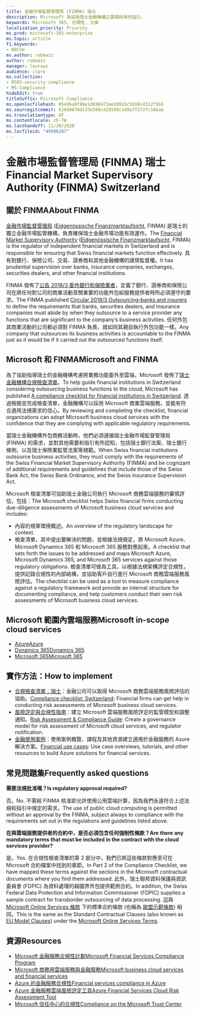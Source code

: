```yaml
---
title: 金融市場監督管理局 (FINMA) 瑞士
description: Microsoft 為協助瑞士金融機構之雲端採用的指引。
keywords: Microsoft 365, 合規性, 方案
localization_priority: Priority
ms.prod: microsoft-365-enterprise
ms.topic: article
f1.keywords:
- NOCSH
ms.author: robmazz
author: robmazz
manager: laurawi
audience: itpro
ms.collection:
- M365-security-compliance
- MS-Compliance
hideEdit: true
titleSuffix: Microsoft Compliance
ms.openlocfilehash: 054d6a9f86e1d696472ee2091bc5b98c4312f5b5
ms.sourcegitcommit: 626b0076d133e588cd28598c149a7f272fc18bae
ms.translationtype: HT
ms.contentlocale: zh-TW
ms.lasthandoff: 11/30/2020
ms.locfileid: "49506207"
---
```

# <a name="financial-market-supervisory-authority-finma-switzerland"></a><span data-ttu-id="d7052-104">金融市場監督管理局 (FINMA) 瑞士</span><span class="sxs-lookup"><span data-stu-id="d7052-104">Financial Market Supervisory Authority (FINMA) Switzerland</span></span>

## <a name="about-finma"></a><span data-ttu-id="d7052-105">關於 FINMA</span><span class="sxs-lookup"><span data-stu-id="d7052-105">About FINMA</span></span>

<span data-ttu-id="d7052-106">[金融市場監督管理局](https://www.finma.ch/en) ([Eidgenössische Finanzmarktaufsicht](https://www.finma.ch/de/), FINMA) 是瑞士的獨立金融市場監管機構，負責確保瑞士金融市場功能有效運作。</span><span class="sxs-lookup"><span data-stu-id="d7052-106">The [Financial Market Supervisory Authority](https://www.finma.ch/en) ([Eidgenössische Finanzmarktaufsicht](https://www.finma.ch/de/), FINMA) is the regulator of independent financial markets in Switzerland and is responsible for ensuring that Swiss financial markets function effectively.</span></span> <span data-ttu-id="d7052-107">具有對銀行、保險公司、交易、證券商和其他金融機構的謹慎監督權。</span><span class="sxs-lookup"><span data-stu-id="d7052-107">It has prudential supervision over banks, insurance companies, exchanges, securities dealers, and other financial institutions.</span></span>

<span data-ttu-id="d7052-108">FINMA 發佈了[公告 2018/3 委外銀行和保險業者](https://www.finma.ch/en/~/media/finma/dokumente/rundschreiben-archiv/2018/rs-18-03/finma-rs-2018-03---20170921.pdf?la=en)，定義了銀行、證券商和保險公司在將任何對公司的商業活動至關重要的功能外包給服務提供者時所必須遵守的要求。</span><span class="sxs-lookup"><span data-stu-id="d7052-108">The FINMA published [Circular 2018/3 Outsourcing–banks and insurers](https://www.finma.ch/en/~/media/finma/dokumente/rundschreiben-archiv/2018/rs-18-03/finma-rs-2018-03---20170921.pdf?la=en) to define the requirements that banks, securities dealers, and insurance companies must abide by when they outsource to a service provider any functions that are significant to the company’s business activities.</span></span> <span data-ttu-id="d7052-109">任何外包其商業活動的公司都必須對 FINMA 負責，就如同其親自執行外包功能一樣。</span><span class="sxs-lookup"><span data-stu-id="d7052-109">Any company that outsources its business activities is accountable to the FINMA just as it would be if it carried out the outsourced functions itself.</span></span>

## <a name="microsoft-and-finma"></a><span data-ttu-id="d7052-110">Microsoft 和 FINMA</span><span class="sxs-lookup"><span data-stu-id="d7052-110">Microsoft and FINMA</span></span>

<span data-ttu-id="d7052-111">為了協助指導瑞士的金融機構考慮將業務功能委外至雲端，Microsoft 發佈了[瑞士金融機構合規檢查清單](https://aka.ms/FinServ-Guide-Switzerland)。</span><span class="sxs-lookup"><span data-stu-id="d7052-111">To help guide financial institutions in Switzerland considering outsourcing business functions to the cloud, Microsoft has published [A compliance checklist for financial institutions in Switzerland](https://aka.ms/FinServ-Guide-Switzerland).</span></span> <span data-ttu-id="d7052-112">透過檢閱並完成檢查清單，金融機構可以採用 Microsoft 商業雲端服務，並能有符合適用法規需求的信心。</span><span class="sxs-lookup"><span data-stu-id="d7052-112">By reviewing and completing the checklist, financial organizations can adopt Microsoft business cloud services with the confidence that they are complying with applicable regulatory requirements.</span></span>

<span data-ttu-id="d7052-113">當瑞士金融機構外包商務活動時，他們必須遵循瑞士金融市場監督管理局 (FINMA) 的需求，並對其他需要和指引有所認知，包括瑞士銀行法案、瑞士銀行條例，以及瑞士保險業監管法案等規範。</span><span class="sxs-lookup"><span data-stu-id="d7052-113">When Swiss financial institutions outsource business activities, they must comply with the requirements of the Swiss Financial Market Supervisory Authority (FINMA) and be cognizant of additional requirements and guidelines that include those of the Swiss Bank Act, the Swiss Bank Ordinance, and the Swiss Insurance Supervision Act.</span></span>

<span data-ttu-id="d7052-114">Microsoft 檢查清單可協助瑞士金融公司執行 Microsoft 商務雲端服務的審慎評估，包括：</span><span class="sxs-lookup"><span data-stu-id="d7052-114">The Microsoft checklist helps Swiss financial firms conducting due-diligence assessments of Microsoft business cloud services and includes:</span></span>

- <span data-ttu-id="d7052-115">內容的規章環境概述。</span><span class="sxs-lookup"><span data-stu-id="d7052-115">An overview of the regulatory landscape for context.</span></span>
- <span data-ttu-id="d7052-116">檢查清單，其中提出要解決的問題，並根據法規規定，將 Microsoft Azure、Microsoft Dynamics 365 和 Microsoft 365 服務對應起來。</span><span class="sxs-lookup"><span data-stu-id="d7052-116">A checklist that sets forth the issues to be addressed and maps Microsoft Azure, Microsoft Dynamics 365, and Microsoft 365 services against those regulatory obligations.</span></span> <span data-ttu-id="d7052-117">檢查清單可做為工具，以根據法規架構評定合規性，提供記錄合規性的內部結構，並協助客戶自行進行 Microsoft 商務雲端服務風險評估。</span><span class="sxs-lookup"><span data-stu-id="d7052-117">The checklist can be used as a tool to measure compliance against a regulatory framework and provide an internal structure for documenting compliance, and help customers conduct their own risk assessments of Microsoft business cloud services.</span></span>

## <a name="microsoft-in-scope-cloud-services"></a><span data-ttu-id="d7052-118">Microsoft 範圍內雲端服務</span><span class="sxs-lookup"><span data-stu-id="d7052-118">Microsoft in-scope cloud services</span></span>

- [<span data-ttu-id="d7052-119">Azure</span><span class="sxs-lookup"><span data-stu-id="d7052-119">Azure</span></span>](https://aka.ms/AzureCompliance)
- [<span data-ttu-id="d7052-120">Dynamics 365</span><span class="sxs-lookup"><span data-stu-id="d7052-120">Dynamics 365</span></span>](https://aka.ms/d365-compliance-list)
- [<span data-ttu-id="d7052-121">Microsoft 365</span><span class="sxs-lookup"><span data-stu-id="d7052-121">Microsoft 365</span></span>](https://aka.ms/o365-compliance-framework)

## <a name="how-to-implement"></a><span data-ttu-id="d7052-122">實作方法：</span><span class="sxs-lookup"><span data-stu-id="d7052-122">How to implement</span></span>

- <span data-ttu-id="d7052-123">[合規檢查清單：瑞士](https://aka.ms/FinServ-Guide-Switzerland)：金融公司可以取得 Microsoft 商務雲端服務風險評估的協助。</span><span class="sxs-lookup"><span data-stu-id="d7052-123">[Compliance checklist: Switzerland](https://aka.ms/FinServ-Guide-Switzerland): Financial firms can get help in conducting risk assessments of Microsoft business cloud services.</span></span>
- <span data-ttu-id="d7052-124">[風險評定與合規性指南](https://aka.ms/RiskGovernanceGuide)：建立 Microsoft 雲端服務風險評定的監管模型和調整通知。</span><span class="sxs-lookup"><span data-stu-id="d7052-124">[Risk Assessment & Compliance Guide](https://aka.ms/RiskGovernanceGuide): Create a governance model for risk assessment of Microsoft cloud services, and regulator notification.</span></span>
- <span data-ttu-id="d7052-125">[金融使用案例](https://docs.microsoft.com/azure/industry/financial/)：使用案例概覽、課程及其他資源建立適用於金融服務的 Azure 解決方案。</span><span class="sxs-lookup"><span data-stu-id="d7052-125">[Financial use cases](https://docs.microsoft.com/azure/industry/financial/): Use case overviews, tutorials, and other resources to build Azure solutions for financial services.</span></span>

## <a name="frequently-asked-questions"></a><span data-ttu-id="d7052-126">常見問題集</span><span class="sxs-lookup"><span data-stu-id="d7052-126">Frequently asked questions</span></span>

<span data-ttu-id="d7052-127">**需要法規批准嗎？**</span><span class="sxs-lookup"><span data-stu-id="d7052-127">**Is regulatory approval required?**</span></span>

<span data-ttu-id="d7052-128">否。</span><span class="sxs-lookup"><span data-stu-id="d7052-128">No.</span></span> <span data-ttu-id="d7052-129">不需經 FINMA 核准即允許使用公用雲端計算，因為我們永遠符合上述法規和指引中規定的需求。</span><span class="sxs-lookup"><span data-stu-id="d7052-129">The use of public cloud computing is permitted without an approval by the FINMA, subject always to compliance with the requirements set out in the regulations and guidelines listed above.</span></span>

<span data-ttu-id="d7052-130">**在與雲端服務提供者的合約中，是否必須包含任何強制性條款？**</span><span class="sxs-lookup"><span data-stu-id="d7052-130">**Are there any mandatory terms that must be included in the contract with the cloud services provider?**</span></span>

<span data-ttu-id="d7052-131">是。</span><span class="sxs-lookup"><span data-stu-id="d7052-131">Yes.</span></span> <span data-ttu-id="d7052-132">在合規性檢查清單的第 2 部分中，我們已將這些條款對應至可在 Microsoft 合約檔案中找到的章節。</span><span class="sxs-lookup"><span data-stu-id="d7052-132">In Part 2 of the Compliance Checklist, we have mapped these terms against the sections in the Microsoft contractual documents where you find them addressed.</span></span> <span data-ttu-id="d7052-133">此外，瑞士聯邦資料保護與資訊委員會 (FDPIC) 為資料處理的越國界外包提供範例合約。</span><span class="sxs-lookup"><span data-stu-id="d7052-133">In addition, the Swiss Federal Data Protection and Information Commissioner (FDPIC) supplies a sample contract for transborder outsourcing of data processing.</span></span> <span data-ttu-id="d7052-134">這與 [Microsoft Online Services 條款](https://aka.ms/Online-Services-Terms) 下的標準合約條款 (也稱為 [歐盟示範條款](offering-EU-Model-Clauses.md)) 相同。</span><span class="sxs-lookup"><span data-stu-id="d7052-134">This is the same as the Standard Contractual Clauses (also known as [EU Model Clauses](offering-EU-Model-Clauses.md)) under the [Microsoft Online Services Terms](https://aka.ms/Online-Services-Terms).</span></span>

## <a name="resources"></a><span data-ttu-id="d7052-135">資源</span><span class="sxs-lookup"><span data-stu-id="d7052-135">Resources</span></span>

- [<span data-ttu-id="d7052-136">Microsoft 金融服務合規性計劃</span><span class="sxs-lookup"><span data-stu-id="d7052-136">Microsoft Financial Services Compliance Program</span></span>](https://aka.ms/FSCP-Print)
- [<span data-ttu-id="d7052-137">Microsoft 商務用雲端服務與金融服務</span><span class="sxs-lookup"><span data-stu-id="d7052-137">Microsoft business cloud services and financial services</span></span>](https://servicetrust.microsoft.com/viewpage/financialservicesoverview)
- [<span data-ttu-id="d7052-138">Azure 的金融服務合規性</span><span class="sxs-lookup"><span data-stu-id="d7052-138">Financial services compliance in Azure</span></span>](https://azure.microsoft.com/resources/videos/azurecon-2015-financial-services-compliance-in-azure/)
- [<span data-ttu-id="d7052-139">Azure 金融服務雲端風險評定工具</span><span class="sxs-lookup"><span data-stu-id="d7052-139">Azure Financial Services Cloud Risk Assessment Tool</span></span>](https://aka.ms/FFIEC-CSDT)
- [<span data-ttu-id="d7052-140">Microsoft 信任中心的合規性</span><span class="sxs-lookup"><span data-stu-id="d7052-140">Compliance on the Microsoft Trust Center</span></span>](https://www.microsoft.com/trust-center/compliance/compliance-overview)
